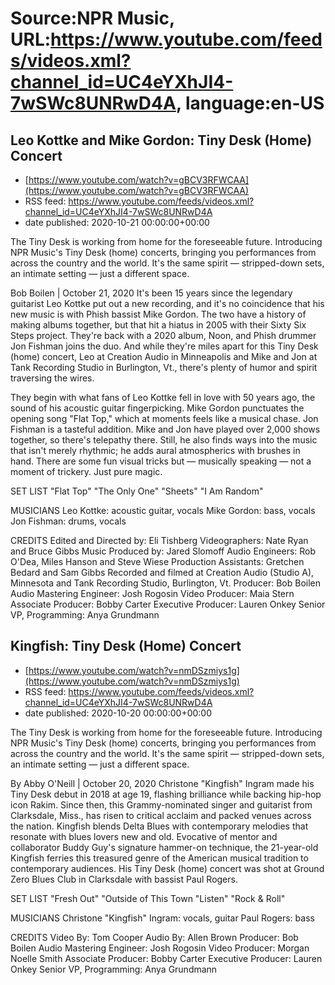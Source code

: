 # Source:NPR Music, URL:https://www.youtube.com/feeds/videos.xml?channel_id=UC4eYXhJI4-7wSWc8UNRwD4A, language:en-US

## Leo Kottke and Mike Gordon: Tiny Desk (Home) Concert
 - [https://www.youtube.com/watch?v=gBCV3RFWCAA](https://www.youtube.com/watch?v=gBCV3RFWCAA)
 - RSS feed: https://www.youtube.com/feeds/videos.xml?channel_id=UC4eYXhJI4-7wSWc8UNRwD4A
 - date published: 2020-10-21 00:00:00+00:00

The Tiny Desk is working from home for the foreseeable future. Introducing NPR Music's Tiny Desk (home) concerts, bringing you performances from across the country and the world. It's the same spirit — stripped-down sets, an intimate setting — just a different space.

Bob Boilen | October 21, 2020
It's been 15 years since the legendary guitarist Leo Kottke put out a new recording, and it's no coincidence that his new music is with Phish bassist Mike Gordon. The two have a history of making albums together, but that hit a hiatus in 2005 with their Sixty Six Steps project. They're back with a 2020 album, Noon, and Phish drummer Jon Fishman joins the duo. And while they're miles apart for this Tiny Desk (home) concert, Leo at Creation Audio in Minneapolis and Mike and Jon at Tank Recording Studio in Burlington, Vt., there's plenty of humor and spirit traversing the wires.

They begin with what fans of Leo Kottke fell in love with 50 years ago, the sound of his acoustic guitar fingerpicking. Mike Gordon punctuates the opening song "Flat Top," which at moments feels like a musical chase. Jon Fishman is a tasteful addition. Mike and Jon have played over 2,000 shows together, so there's telepathy there. Still, he also finds ways into the music that isn't merely rhythmic; he adds aural atmospherics with brushes in hand. There are some fun visual tricks but — musically speaking — not a moment of trickery. Just pure magic.

SET LIST
"Flat Top"
"The Only One"
"Sheets"
"I Am Random"

MUSICIANS
Leo Kottke: acoustic guitar, vocals
Mike Gordon: bass, vocals
Jon Fishman: drums, vocals

CREDITS
Edited and Directed by: Eli Tishberg
Videographers: Nate Ryan and Bruce Gibbs
Music Produced by: Jared Slomoff
Audio Engineers: Rob O'Dea, Miles Hanson and Steve Wiese
Production Assistants: Gretchen Bedard and Sam Gibbs
Recorded and filmed at Creation Audio (Studio A), Minnesota and Tank Recording Studio, Burlington, Vt.
Producer: Bob Boilen
Audio Mastering Engineer: Josh Rogosin
Video Producer: Maia Stern
Associate Producer: Bobby Carter
Executive Producer: Lauren Onkey
Senior VP, Programming: Anya Grundmann

## Kingfish: Tiny Desk (Home) Concert
 - [https://www.youtube.com/watch?v=nmDSzmiys1g](https://www.youtube.com/watch?v=nmDSzmiys1g)
 - RSS feed: https://www.youtube.com/feeds/videos.xml?channel_id=UC4eYXhJI4-7wSWc8UNRwD4A
 - date published: 2020-10-20 00:00:00+00:00

The Tiny Desk is working from home for the foreseeable future. Introducing NPR Music's Tiny Desk (home) concerts, bringing you performances from across the country and the world. It's the same spirit — stripped-down sets, an intimate setting — just a different space.

By Abby O'Neill | October 20, 2020
Christone "Kingfish" Ingram made his Tiny Desk debut in 2018 at age 19, flashing brilliance while backing hip-hop icon Rakim. Since then, this Grammy-nominated singer and guitarist from Clarksdale, Miss., has risen to critical acclaim and packed venues across the nation. Kingfish blends Delta Blues with contemporary melodies that resonate with blues lovers new and old. Evocative of mentor and collaborator Buddy Guy's signature hammer-on technique, the 21-year-old Kingfish ferries this treasured genre of the American musical tradition to contemporary audiences. His Tiny Desk (home) concert was shot at Ground Zero Blues Club in Clarksdale with bassist Paul Rogers. 

SET LIST
"Fresh Out"
"Outside of This Town
"Listen"
"Rock & Roll"

MUSICIANS
Christone "Kingfish" Ingram: vocals, guitar
Paul Rogers: bass

CREDITS
Video By: Tom Cooper
Audio By: Allen Brown
Producer: Bob Boilen
Audio Mastering Engineer: Josh Rogosin
Video Producer: Morgan Noelle Smith
Associate Producer: Bobby Carter
Executive Producer: Lauren Onkey
Senior VP, Programming: Anya Grundmann


